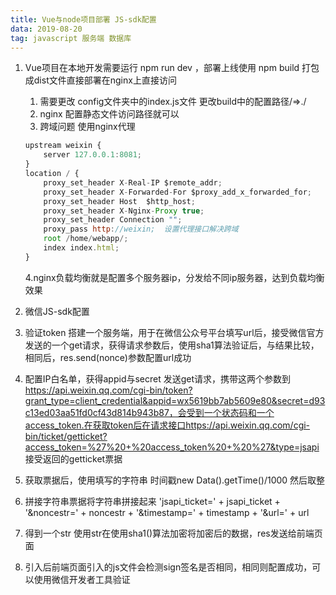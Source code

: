 ```yaml
---
title: Vue与node项目部署 JS-sdk配置
data: 2019-08-20
tag: javascript 服务端 数据库
---
```


1. Vue项目在本地开发需要运行 npm run dev ，部署上线使用 npm build 打包成dist文件直接部署在nginx上直接访问
	1. 需要更改 config文件夹中的index.js文件 更改build中的配置路径/=>./
	2. nginx 配置静态文件访问路径就可以
	3. 跨域问题 使用nginx代理
	```javascript
	upstream weixin {
		server 127.0.0.1:8081;
	}
	location / {
		proxy_set_header X-Real-IP $remote_addr;
    	proxy_set_header X-Forwarded-For $proxy_add_x_forwarded_for;
    	proxy_set_header Host  $http_host;
    	proxy_set_header X-Nginx-Proxy true;
    	proxy_set_header Connection "";
    	proxy_pass http://weixin;  设置代理接口解决跨域
		root /home/webapp/;
		index index.html;
	}
	```
	4.nginx负载均衡就是配置多个服务器ip，分发给不同ip服务器，达到负载均衡效果

2. 微信JS-sdk配置
  1. 验证token  搭建一个服务端，用于在微信公众号平台填写url后，接受微信官方发送的一个get请求，获得请求参数后，使用sha1算法验证后，与结果比较，相同后，res.send(nonce)参数配置url成功
  2. 配置IP白名单，获得appid与secret 发送get请求，携带这两个参数到    https://api.weixin.qq.com/cgi-bin/token?grant_type=client_credential&appid=wx5619bb7ab5609e80&secret=d93c13ed03aa51fd0cf43d814b943b87，会受到一个状态码和一个access_token.在获取token后在请求接口https://api.weixin.qq.com/cgi-bin/ticket/getticket?access_token=%27%20+%20access_token%20+%20%27&type=jsapi    接受返回的getticket票据
  3. 获取票据后，使用填写的字符串 时间戳new Data().getTime()/1000 然后取整
  4. 拼接字符串票据将字符串拼接起来 'jsapi_ticket=' + jsapi_ticket + '&noncestr=' + noncestr + '&timestamp=' + timestamp + '&url=' + url
  5. 得到一个str 使用str在使用sha1()算法加密将加密后的数据，res发送给前端页面
  6. 引入后前端页面引入的js文件会检测sign签名是否相同，相同则配置成功，可以使用微信开发者工具验证